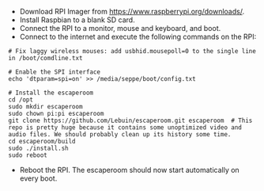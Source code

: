 * Download RPI Imager from https://www.raspberrypi.org/downloads/.
* Install Raspbian to a blank SD card.
* Connect the RPI to a monitor, mouse and keyboard, and boot.
* Connect to the internet and execute the following commands on the RPI:

```
# Fix laggy wireless mouses: add usbhid.mousepoll=0 to the single line in /boot/comdline.txt

# Enable the SPI interface
echo 'dtparam=spi=on' >> /media/seppe/boot/config.txt

# Install the escaperoom
cd /opt
sudo mkdir escaperoom
sudo chown pi:pi escaperoom
git clone https://github.com/Lebuin/escaperoom.git escaperoom  # This repo is pretty huge because it contains some unoptimized video and audio files. We should probably clean up its history some time.
cd escaperoom/build
sudo ./install.sh
sudo reboot
```

* Reboot the RPI. The escaperoom should now start automatically on every boot.
